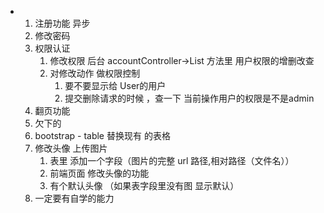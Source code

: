 - 1. 注册功能 异步
  2. 修改密码
  3. 权限认证
     1. 修改权限 后台 accountController->List 方法里 用户权限的增删改查
     2. 对修改动作 做权限控制
        1. 要不要显示给 User的用户 
        2. 提交删除请求的时候 ，查一下 当前操作用户的权限是不是admin
  4. 翻页功能
  5. 欠下的
  6. bootstrap - table 替换现有 的表格
  7. 修改头像 上传图片
     1. 表里 添加一个字段（图片的完整 url 路径,相对路径（文件名））
     2. 前端页面 修改头像的功能
     3. 有个默认头像 （如果表字段里没有图 显示默认）
  8. 一定要有自学的能力

   
  
  